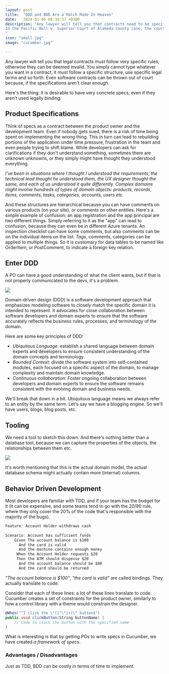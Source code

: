 ```yaml
---
layout: post
title:  "DDD and BDD Are a Match Made In Heaven"
date:   2024-01-06 09:39:37 +0300
description: "Any lawyer will tell you that contracts need to be specific, otherwise they can be thrown out of court quite easily. Prenuptial agreements are famous for being thrown out of court.
In the Pacific Bell v. Superior Court of Alameda County case, the court held that a contract between a telephone company and its customers was invalid because it was ambiguous and did not clearly define the scope of the company’s services.
"
icon: "small.jpg"
image: "cucumber.jpg"

---
```

Any lawyer will tell you that legal contracts must follow very specific rules, otherwise they can be deemed invalid. You simply cannot type whatever you want in a contract, it must follow a specific structure, use specific legal terms and so forth. Even software contracts can be thrown out of court because, if the specifications aren't clear enough.

Here's the thing: it is desirable to have very concrete specs, even if they aren't used legally binding.

## Product Specifications

Think of specs as a contract between the product owner and the development team. Even if nobody gets sued, there is a risk of time being spent on implementing the wrong thing. This in turn can lead to rebuilding portions of the application under time pressure, frustration in the team and even people trying to shift blame. While developers can ask for clarifications if they don't understand something, sometimes there are unknown unknowns, or they simply might have thought they understood everything.

*I've been in situations where I thought I understood the requirements, the technical lead thought he understood them, the UX designer thought the same, and each of us understood it quite differently. Complex domains might involve hundreds of types of domain objects: products, records, items, comments, tasks, categories, accounts, users etc.*

And these structures are hierarchical because you can have comments on various products (on your site), or comments on other entities. Here's a simple example of confusion: an app registration and the app principal are two different things. Simply referring to it as the "app" can lead to confusion, because they can even be in different Azure tenants. An inspection checklist can have some comments, but also comments can be on the individual items on the list. *Tags*, comments, categories can be applied to multiple things. So it is customary for data tables to be named like OrderItem, or PostComment, to indicate a foreign key relation.

## Enter DDD

A PO can have a good understanding of what the client wants, but if that is not properly communicated to the devs, it's a problem.

<img src="ddd.jpg" class="img" />

Domain-driven design (DDD) is a software development approach that emphasizes modeling software to closely match the specific domain it is intended to represent. It advocates for close collaboration between software developers and domain experts to ensure that the software accurately reflects the business rules, processes, and terminology of the domain.

Here are some key principles of DDD:

* *Ubiquitous Language:* establish a shared language between domain experts and developers to ensure consistent understanding of the domain concepts and terminology.
* *Bounded Context:* divide the software system into self-contained modules, each focused on a specific aspect of the domain, to manage complexity and maintain domain knowledge.
* *Continuous collaboration:* Foster ongoing collaboration between developers and domain experts to ensure the software remains consistent with the evolving domain and business needs.

We'll break that down in a bit. Ubiquitous language means we always refer to an entity by the same term. Let's say we have a blogging engine. So we'll have users, blogs, blog posts, etc.


## Tooling

We need a tool to sketch this down. And there's nothing better than a database tool, because we can capture the properties of the objects, the relationships between them etc.

<img src="domain.png" class="img" />

It's worth mentioning that this is the actual domain model, the actual database schema might actually contain more (internal) columns.



## Behavior Driven Development
Most developers are familiar with TDD, and if your team has the budget for it (it can be expensive, and some teams tend to go with the 20/80 rule, where they only cover the 20% of the code that's responsible with the majority of the bugs). 

```typescript
Feature: Account Holder withdraws cash
 
Scenario: Account has sufficient funds
    Given The account balance is $100
      And the card is valid
      And the machine contains enough money
     When the Account Holder requests $20
     Then the ATM should dispense $20
      And the account balance should be $80
      And the card should be returned
```

*"The account balance is $100"*, *"the card is valid"* are called bindings. They actually translate to code.

Consider that each of these lines: a lot of these lines translate to code. Cucumber creates a set of constraints for the product owner, similarly to how a control library with a theme would constrain the designer. 
```csharp
@When("^I click the \"([^\"]+)\" button$")
public void clickButton(String buttonName) {
    // Code to click the button with the specified name
}
```

What is interesting is that by getting POs to write specs in Cucumber, we have created *a framework of specs*.

### Advantages / Disadvantages

Just as TDD, BDD can be costly in terms of time to implement.